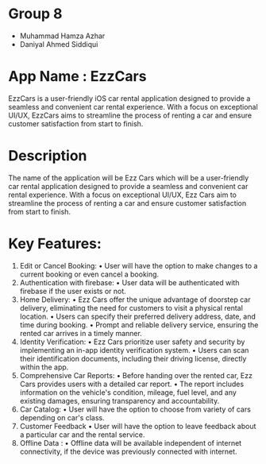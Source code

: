 # Group 8
- Muhammad Hamza Azhar
- Daniyal Ahmed Siddiqui


# App Name : EzzCars
EzzCars is a user-friendly iOS car rental application designed to provide a seamless and convenient car rental experience. With a focus on exceptional UI/UX, EzzCars aims to streamline the process of renting a car and ensure customer satisfaction from start to finish.

# Description

The name of the application will be Ezz Cars which will be a user-friendly car rental
application designed to provide a seamless and convenient car rental experience. With a focus on exceptional UI/UX, Ezz Cars aim to streamline the process of renting a car and ensure customer satisfaction from start to finish.

# Key Features:
1. Edit or Cancel Booking:
• User will have the option to make changes to a current booking or even cancel a booking.
2. Authentication with firebase:
• User data will be authenticated with firebase if the user exists or not.
3. Home Delivery:
• Ezz Cars offer the unique advantage of doorstep car delivery, eliminating
the need for customers to visit a physical rental location.
• Users can specify their preferred delivery address, date, and time during
booking.
• Prompt and reliable delivery service, ensuring the rented car arrives in a
timely manner.
4. Identity Verification:
• Ezz Cars prioritize user safety and security by implementing an in-app identity verification system.
• Users can scan their identification documents, including their driving license, directly within the app.
5. Comprehensive Car Reports:
• Before handing over the rented car, Ezz Cars provides users with a
detailed car report.
• The report includes information on the vehicle's condition, mileage, fuel
level, and any existing damages, ensuring transparency and accountability.
6. Car Catalog:
• User will have the option to choose from variety of cars depending on car's class.
7. Customer Feedback
• User will have the option to leave feedback about a particular car and the rental service.
8. Offline Data :
• Offline data will be available independent of internet connectivity, if the device was previously connected with internet.
